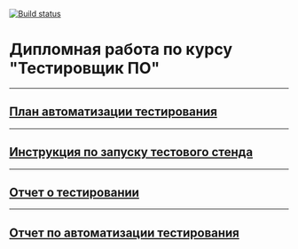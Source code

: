 [![Build status](https://ci.appveyor.com/api/projects/status/3bl8qh1ebv4jxcfq?svg=true)](https://ci.appveyor.com/project/Lazarenkov/selenium)

# Дипломная работа по курсу "Тестировщик ПО"


---

## [План автоматизации тестирования](https://github.com/Lazarenkov/Diploma/blob/master/Plan.md)


---

## [Инструкция по запуску тестового стенда](https://github.com/Lazarenkov/Diploma/blob/master/Lifehacks.md)

---

## [Отчет о тестировании](https://github.com/Lazarenkov/Diploma/blob/master/Report.md)

---

## [Отчет по автоматизации тестирования](https://github.com/Lazarenkov/Diploma/blob/master/Summary.md)
